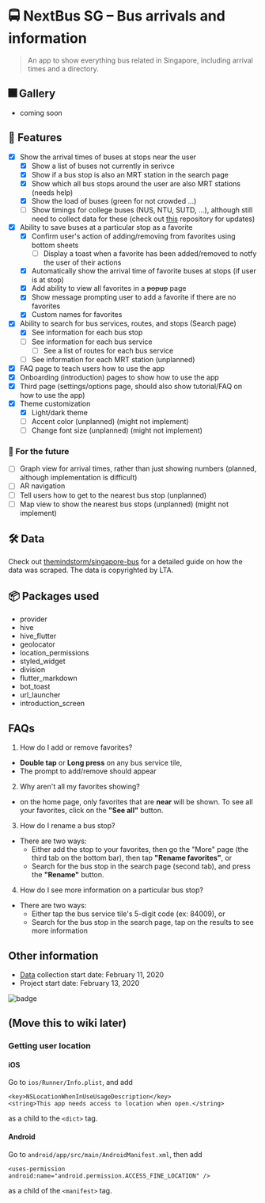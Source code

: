 # 🚍 NextBus SG – Bus arrivals and information
> An app to show everything bus related in Singapore, including arrival times and a directory.

## 🎆 Gallery
- coming soon

## 🚀 Features
- [x] Show the arrival times of buses at stops near the user
  - [x] Show a list of buses not currently in serivce
  - [x] Show if a bus stop is also an MRT station in the search page
  - [x] Show which all bus stops around the user are also MRT stations (needs help)
  - [x] Show the load of buses (green for not crowded ...)
  - [ ] Show timings for college buses (NUS, NTU, SUTD, ...), although still need to collect data for these (check out [this](https://github.com/themindstorm/singapore-bus) repository for updates)
- [x] Ability to save buses at a particular stop as a favorite
  - [x] Confirm user's action of adding/removing from favorites using bottom sheets
    - [ ] Display a toast when a favorite has been added/removed to notfy the user of their actions
  - [x] Automatically show the arrival time of favorite buses at stops (if user is at stop)
  - [x] Add ability to view all favorites in a ~~popup~~ page
  - [x] Show message prompting user to add a favorite if there are no favorites
  - [x] Custom names for favorites
- [x] Ability to search for bus services, routes, and stops (Search page)
  - [x] See information for each bus stop
  - [ ] See information for each bus service
    - [ ] See a list of routes for each bus service
  - [ ] See information for each MRT station (unplanned)
- [x] FAQ page to teach users how to use the app
- [x] Onboarding (introduction) pages to show how to use the app
- [x] Third page (settings/options page, should also show tutorial/FAQ on how to use the app)
- [x] Theme customization 
  - [x] Light/dark theme
  - [ ] Accent color (unplanned) (might not implement)
  - [ ] Change font size (unplanned) (might not implement)

### 🧨 For the future
- [ ] Graph view for arrival times, rather than just showing numbers (planned, although implementation is difficult)
- [ ] AR navigation
- [ ] Tell users how to get to the nearest bus stop (unplanned)
- [ ] Map view to show the nearest bus stops (unplanned) (might not implement)

## 🛠 Data
Check out [themindstorm/singapore-bus](https://github.com/themindstorm/singapore-bus) for a detailed guide on how the data was scraped. The data is copyrighted by LTA.

## 📦 Packages used
- provider
- hive
- hive_flutter
- geolocator
- location_permissions
- styled_widget
- division
- flutter_markdown
- bot_toast
- url_launcher
- introduction_screen

## FAQs
1. How do I add or remove favorites?
  - **Double tap** or **Long press** on any bus service tile, 
  - The prompt to add/remove should appear
2. Why aren't all my favorites showing?
  - on the home page, only favorites that are **near** will be shown. To see all your favorites, click on the **"See all"** button.
3. How do I rename a bus stop?
  - There are two ways:
    - Either add the stop to your favorites, then go the "More" page (the third tab on the bottom bar), then tap **"Rename favorites"**, or
    - Search for the bus stop in the search page (second tab), and press the **"Rename"** button.
4. How do I see more information on a particular bus stop?
  - There are two ways:
    - Either tap the bus service tile's 5-digit code (ex: 84009), or
    - Search for the bus stop in the search page, tap on the results to see more information

## Other information
- [Data](https://github.com/themindstorm/singapore-bus) collection start date: February 11, 2020
- Project start date: February 13, 2020 

![badge](https://img.shields.io/badge/Made%20With-Flutter-blue?style=for-the-badge)

## (Move this to wiki later)
### Getting user location
#### iOS

Go to `ios/Runner/Info.plist`, and add 
```
<key>NSLocationWhenInUseUsageDescription</key>
<string>This app needs access to location when open.</string>
``` 

as a child to the `<dict>` tag.

#### Android
Go to `android/app/src/main/AndroidManifest.xml`, then add 
```
<uses-permission android:name="android.permission.ACCESS_FINE_LOCATION" />
```

as a child of the `<manifest>` tag.
